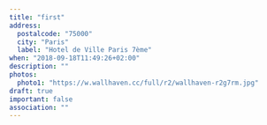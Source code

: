 ```yaml
---
title: "first"
address:
  postalcode: "75000"
  city: "Paris"
  label: "Hotel de Ville Paris 7ème"
when: "2018-09-18T11:49:26+02:00"
description: ""
photos:
  photo1: "https://w.wallhaven.cc/full/r2/wallhaven-r2g7rm.jpg"
draft: true
important: false
association: ""
---
```

